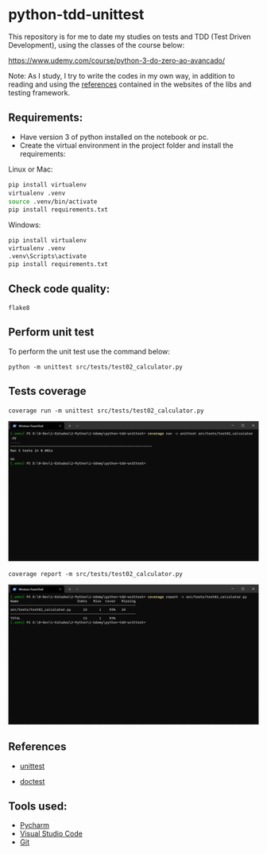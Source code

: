 # python-tdd-unittest

This repository is for me to date my studies on tests and TDD (Test Driven Development), using the classes of the course below:

https://www.udemy.com/course/python-3-do-zero-ao-avancado/

Note: As I study, I try to write the codes in my own way, in addition to reading and using the [references](https://github.com/lipegomes/python-tdd-unittest/tree/main#references) contained in the websites of the libs and testing framework.

## Requirements:
- Have version 3 of python installed on the notebook or pc.
- Create the virtual environment in the project folder and install the requirements:

Linux or Mac:

``` bash
pip install virtualenv
virtualenv .venv
source .venv/bin/activate
pip install requirements.txt
```

Windows:

``` console
pip install virtualenv
virtualenv .venv
.venv\Scripts\activate
pip install requirements.txt
```
## Check code quality:
```console
flake8
```

## Perform unit test
To perform the unit test use the command below:

```console
python -m unittest src/tests/test02_calculator.py
```

## Tests coverage

```console
coverage run -m unittest src/tests/test02_calculator.py

```

![](https://github.com/lipegomes/python-tdd-unittest/blob/main/assets/pictures/coverage_run.png)

```console
coverage report -m src/tests/test02_calculator.py
```

![](https://github.com/lipegomes/python-tdd-unittest/blob/main/assets/pictures/coverage_report.png)

## References

- [unittest](https://docs.python.org/3/library/unittest.html)

- [doctest](https://docs.python.org/3/library/doctest.html)

## Tools used:

- [Pycharm](https://www.jetbrains.com/help/pycharm/installation-guide.html)
- [Visual Studio Code](https://code.visualstudio.com/)
- [Git](https://git-scm.com/)
